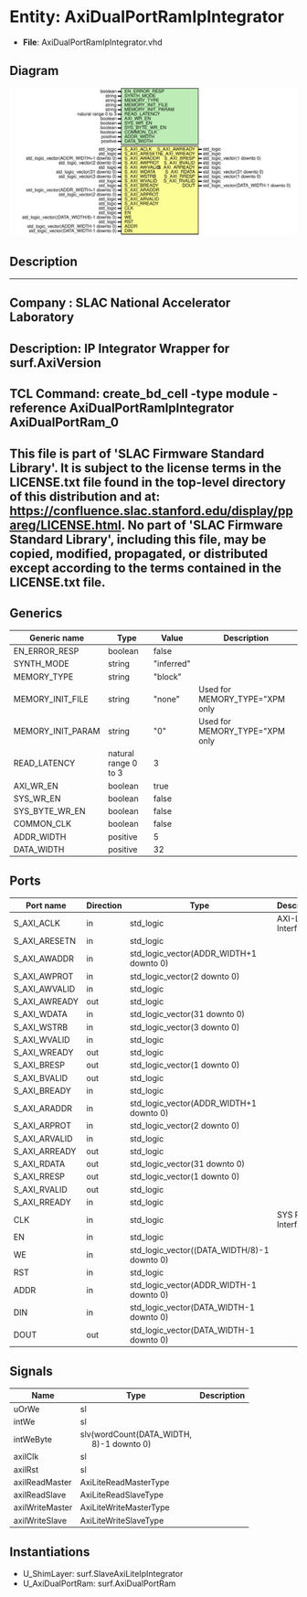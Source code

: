 # Entity: AxiDualPortRamIpIntegrator

- **File**: AxiDualPortRamIpIntegrator.vhd
## Diagram

![Diagram](AxiDualPortRamIpIntegrator.svg "Diagram")
## Description

-----------------------------------------------------------------------------
 Company    : SLAC National Accelerator Laboratory
-----------------------------------------------------------------------------
 Description: IP Integrator Wrapper for surf.AxiVersion
-----------------------------------------------------------------------------
 TCL Command: create_bd_cell -type module -reference AxiDualPortRamIpIntegrator AxiDualPortRam_0
-----------------------------------------------------------------------------
 This file is part of 'SLAC Firmware Standard Library'.
 It is subject to the license terms in the LICENSE.txt file found in the
 top-level directory of this distribution and at:
    https://confluence.slac.stanford.edu/display/ppareg/LICENSE.html.
 No part of 'SLAC Firmware Standard Library', including this file,
 may be copied, modified, propagated, or distributed except according to
 the terms contained in the LICENSE.txt file.
-----------------------------------------------------------------------------
## Generics

| Generic name      | Type                 | Value      | Description                     |
| ----------------- | -------------------- | ---------- | ------------------------------- |
| EN_ERROR_RESP     | boolean              | false      |                                 |
| SYNTH_MODE        | string               | "inferred" |                                 |
| MEMORY_TYPE       | string               | "block"    |                                 |
| MEMORY_INIT_FILE  | string               | "none"     |  Used for MEMORY_TYPE="XPM only |
| MEMORY_INIT_PARAM | string               | "0"        |  Used for MEMORY_TYPE="XPM only |
| READ_LATENCY      | natural range 0 to 3 | 3          |                                 |
| AXI_WR_EN         | boolean              | true       |                                 |
| SYS_WR_EN         | boolean              | false      |                                 |
| SYS_BYTE_WR_EN    | boolean              | false      |                                 |
| COMMON_CLK        | boolean              | false      |                                 |
| ADDR_WIDTH        | positive             | 5          |                                 |
| DATA_WIDTH        | positive             | 32         |                                 |
## Ports

| Port name     | Direction | Type                                        | Description        |
| ------------- | --------- | ------------------------------------------- | ------------------ |
| S_AXI_ACLK    | in        | std_logic                                   | AXI-Lite Interface |
| S_AXI_ARESETN | in        | std_logic                                   |                    |
| S_AXI_AWADDR  | in        | std_logic_vector(ADDR_WIDTH+1 downto 0)     |                    |
| S_AXI_AWPROT  | in        | std_logic_vector(2 downto 0)                |                    |
| S_AXI_AWVALID | in        | std_logic                                   |                    |
| S_AXI_AWREADY | out       | std_logic                                   |                    |
| S_AXI_WDATA   | in        | std_logic_vector(31 downto 0)               |                    |
| S_AXI_WSTRB   | in        | std_logic_vector(3 downto 0)                |                    |
| S_AXI_WVALID  | in        | std_logic                                   |                    |
| S_AXI_WREADY  | out       | std_logic                                   |                    |
| S_AXI_BRESP   | out       | std_logic_vector(1 downto 0)                |                    |
| S_AXI_BVALID  | out       | std_logic                                   |                    |
| S_AXI_BREADY  | in        | std_logic                                   |                    |
| S_AXI_ARADDR  | in        | std_logic_vector(ADDR_WIDTH+1 downto 0)     |                    |
| S_AXI_ARPROT  | in        | std_logic_vector(2 downto 0)                |                    |
| S_AXI_ARVALID | in        | std_logic                                   |                    |
| S_AXI_ARREADY | out       | std_logic                                   |                    |
| S_AXI_RDATA   | out       | std_logic_vector(31 downto 0)               |                    |
| S_AXI_RRESP   | out       | std_logic_vector(1 downto 0)                |                    |
| S_AXI_RVALID  | out       | std_logic                                   |                    |
| S_AXI_RREADY  | in        | std_logic                                   |                    |
| CLK           | in        | std_logic                                   | SYS RAM Interface  |
| EN            | in        | std_logic                                   |                    |
| WE            | in        | std_logic_vector((DATA_WIDTH/8)-1 downto 0) |                    |
| RST           | in        | std_logic                                   |                    |
| ADDR          | in        | std_logic_vector(ADDR_WIDTH-1 downto 0)     |                    |
| DIN           | in        | std_logic_vector(DATA_WIDTH-1 downto 0)     |                    |
| DOUT          | out       | std_logic_vector(DATA_WIDTH-1 downto 0)     |                    |
## Signals

| Name            | Type                                                                         | Description |
| --------------- | ---------------------------------------------------------------------------- | ----------- |
| uOrWe           | sl                                                                           |             |
| intWe           | sl                                                                           |             |
| intWeByte       | slv(wordCount(DATA_WIDTH,<br><span style="padding-left:20px"> 8)-1 downto 0) |             |
| axilClk         | sl                                                                           |             |
| axilRst         | sl                                                                           |             |
| axilReadMaster  | AxiLiteReadMasterType                                                        |             |
| axilReadSlave   | AxiLiteReadSlaveType                                                         |             |
| axilWriteMaster | AxiLiteWriteMasterType                                                       |             |
| axilWriteSlave  | AxiLiteWriteSlaveType                                                        |             |
## Instantiations

- U_ShimLayer: surf.SlaveAxiLiteIpIntegrator
- U_AxiDualPortRam: surf.AxiDualPortRam
